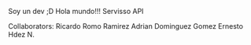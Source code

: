 Soy un dev ;D
Hola mundo!!!
Servisso API

Collaborators:
Ricardo Romo Ramirez
Adrian Dominguez Gomez
Ernesto Hdez N.
